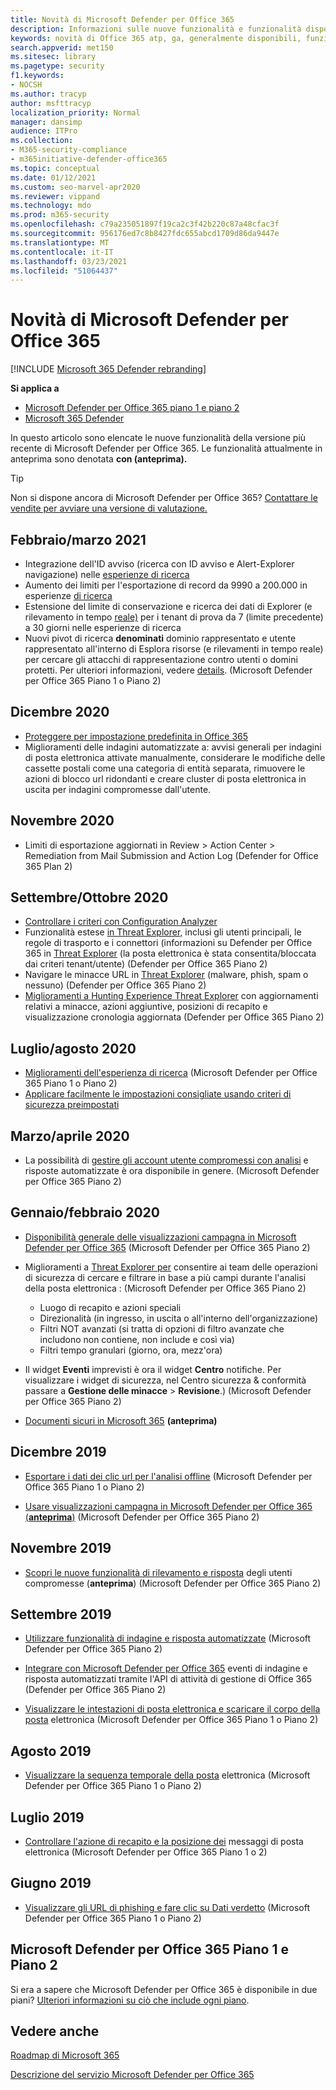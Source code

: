 ```yaml
---
title: Novità di Microsoft Defender per Office 365
description: Informazioni sulle nuove funzionalità e funzionalità disponibili nella versione più recente di Microsoft Defender per Office 365.
keywords: novità di Office 365 atp, ga, generalmente disponibili, funzionalità, disponibili, nuove
search.appverid: met150
ms.sitesec: library
ms.pagetype: security
f1.keywords:
- NOCSH
ms.author: tracyp
author: msfttracyp
localization_priority: Normal
manager: dansimp
audience: ITPro
ms.collection:
- M365-security-compliance
- m365initiative-defender-office365
ms.topic: conceptual
ms.date: 01/12/2021
ms.custom: seo-marvel-apr2020
ms.reviewer: vippand
ms.technology: mdo
ms.prod: m365-security
ms.openlocfilehash: c79a235051897f19ca2c3f42b220c87a48cfac3f
ms.sourcegitcommit: 956176ed7c8b8427fdc655abcd1709d86da9447e
ms.translationtype: MT
ms.contentlocale: it-IT
ms.lasthandoff: 03/23/2021
ms.locfileid: "51064437"
---
```

# <a name="whats-new-in-microsoft-defender-for-office-365"></a>Novità di Microsoft Defender per Office 365

[!INCLUDE [Microsoft 365 Defender rebranding](../includes/microsoft-defender-for-office.md)]

**Si applica a**
- [Microsoft Defender per Office 365 piano 1 e piano 2](defender-for-office-365.md)
- [Microsoft 365 Defender](../defender/microsoft-365-defender.md)

In questo articolo sono elencate le nuove funzionalità della versione più recente di Microsoft Defender per Office 365. Le funzionalità attualmente in anteprima sono denotata **con (anteprima).**

> [!TIP]
> Non si dispone ancora di Microsoft Defender per Office 365? [Contattare le vendite per avviare una versione di valutazione.](https://info.microsoft.com/ww-landing-M365SMB-web-contact.html)

## <a name="februarymarch-2021"></a>Febbraio/marzo 2021 

- Integrazione dell'ID avviso (ricerca con ID avviso e Alert-Explorer navigazione) nelle [esperienze di ricerca](threat-explorer.md)
- Aumento dei limiti per l'esportazione di record da 9990 a 200.000 in esperienze [di ricerca](threat-explorer.md)
- Estensione del limite di conservazione e ricerca dei dati di Explorer (e rilevamento in tempo [reale)](threat-explorer.md) per i tenant di prova da 7 (limite precedente) a 30 giorni nelle esperienze di ricerca
- Nuovi pivot di ricerca **denominati** dominio rappresentato e utente rappresentato all'interno di Esplora risorse (e rilevamenti in tempo reale) per cercare gli attacchi di rappresentazione contro utenti o domini protetti.  Per ulteriori informazioni, vedere [details](threat-explorer.md#view-phishing-emails-sent-to-impersonated-users-and-domains). (Microsoft Defender per Office 365 Piano 1 o Piano 2)

## <a name="december-2020"></a>Dicembre 2020

- [Proteggere per impostazione predefinita in Office 365](secure-by-default.md)
- Miglioramenti delle indagini automatizzate a: avvisi generali per indagini di posta elettronica attivate manualmente, considerare le modifiche delle cassette postali come una categoria di entità separata, rimuovere le azioni di blocco url ridondanti e creare cluster di posta elettronica in uscita per indagini compromesse dall'utente.

## <a name="november-2020"></a>Novembre 2020

- Limiti di esportazione aggiornati in Review > Action Center > Remediation from Mail Submission and Action Log (Defender for Office 365 Plan 2)

## <a name="septemberoctober-2020"></a>Settembre/Ottobre 2020

- [Controllare i criteri con Configuration Analyzer](configuration-analyzer-for-security-policies.md)
- Funzionalità estese [in Threat Explorer,](threat-explorer.md#new-features-in-threat-explorer-and-real-time-detections) inclusi gli utenti principali, le regole di trasporto e i connettori (informazioni su Defender per Office 365 in [Threat Explorer](threat-explorer.md) (la posta elettronica è stata consentita/bloccata dai criteri tenant/utente) (Defender per Office 365 Piano 2)
- Navigare le minacce URL in [Threat Explorer](threat-explorer.md#threats-in-urls) (malware, phish, spam o nessuno) (Defender per Office 365 Piano 2)
- [Miglioramenti a Hunting Experience Threat Explorer](threat-explorer.md#improvements-to-the-threat-hunting-experience-upcoming) con aggiornamenti relativi a minacce, azioni aggiuntive, posizioni di recapito e visualizzazione cronologia aggiornata (Defender per Office 365 Piano 2)

## <a name="julyaugust-2020"></a>Luglio/agosto 2020

- [Miglioramenti dell'esperienza di ricerca](threat-explorer.md#improvements-to-threat-hunting-experience) (Microsoft Defender per Office 365 Piano 1 o Piano 2)
- [Applicare facilmente le impostazioni consigliate usando criteri di sicurezza preimpostati](preset-security-policies.md)

## <a name="marchapril-2020"></a>Marzo/aprile 2020

- La possibilità di [gestire gli account utente compromessi con analisi](address-compromised-users-quickly.md) e risposte automatizzate è ora disponibile in genere. (Microsoft Defender per Office 365 Piano 2)

## <a name="januaryfebruary-2020"></a>Gennaio/febbraio 2020

- [Disponibilità generale delle visualizzazioni campagna in Microsoft Defender per Office 365](campaigns.md) (Microsoft Defender per Office 365 Piano 2)
- Miglioramenti a [Threat Explorer per](threat-explorer.md) consentire ai team delle operazioni di sicurezza di cercare e filtrare in base a più campi durante l'analisi della posta elettronica : (Microsoft Defender per Office 365 Piano 2) [](investigate-malicious-email-that-was-delivered.md)
  - Luogo di recapito e azioni speciali
  - Direzionalità (in ingresso, in uscita o all'interno dell'organizzazione)
  - Filtri NOT avanzati (si tratta di opzioni di filtro avanzate che includono non contiene, non include e così via)
  - Filtri tempo granulari (giorno, ora, mezz'ora)

- Il widget **Eventi** imprevisti è ora il widget **Centro** notifiche. Per visualizzare i widget di sicurezza, nel Centro sicurezza & conformità passare a **Gestione delle minacce** \> **Revisione**.) (Microsoft Defender per Office 365 Piano 2)

- [Documenti sicuri in Microsoft 365](safe-docs.md) **(anteprima)**

## <a name="december-2019"></a>Dicembre 2019

- [Esportare i dati dei clic url per l'analisi offline](threat-explorer.md#new-features-in-threat-explorer-and-real-time-detections) (Microsoft Defender per Office 365 Piano 1 o Piano 2)

- [Usare visualizzazioni campagna in Microsoft Defender per Office 365 (**anteprima**)](campaigns.md) (Microsoft Defender per Office 365 Piano 2)

## <a name="november-2019"></a>Novembre 2019

- [Scopri le nuove funzionalità di rilevamento e risposta](address-compromised-users-quickly.md) degli utenti compromesse (**anteprima**) (Microsoft Defender per Office 365 Piano 2)

## <a name="september-2019"></a>Settembre 2019

- [Utilizzare funzionalità di indagine e risposta automatizzate](automated-investigation-response-office.md) (Microsoft Defender per Office 365 Piano 2)

- [Integrare con Microsoft Defender per Office 365](/office/office-365-management-api/office-365-management-activity-api-schema#office-365-advanced-threat-protection-and-threat-investigation-and-response-schema) eventi di indagine e risposta automatizzati tramite l'API di attività di gestione di Office 365 (Defender per Office 365 Piano 2)

- [Visualizzare le intestazioni di posta elettronica e scaricare il corpo della posta](investigate-malicious-email-that-was-delivered.md) elettronica (Microsoft Defender per Office 365 Piano 1 o Piano 2)

## <a name="august-2019"></a>Agosto 2019

- [Visualizzare la sequenza temporale della posta](investigate-malicious-email-that-was-delivered.md#view-the-timeline-of-your-email) elettronica (Microsoft Defender per Office 365 Piano 1 o Piano 2)

## <a name="july-2019"></a>Luglio 2019

- [Controllare l'azione di recapito e la posizione dei](investigate-malicious-email-that-was-delivered.md#check-the-delivery-action-and-location) messaggi di posta elettronica (Microsoft Defender per Office 365 Piano 1 o 2)

## <a name="june-2019"></a>Giugno 2019

- [Visualizzare gli URL di phishing e fare clic su Dati verdetto](threat-explorer.md#view-phishing-url-and-click-verdict-data) (Microsoft Defender per Office 365 Piano 1 o Piano 2)

## <a name="microsoft-defender-for-office-365-plan-1-and-plan-2"></a>Microsoft Defender per Office 365 Piano 1 e Piano 2

Si era a sapere che Microsoft Defender per Office 365 è disponibile in due piani? [Ulteriori informazioni su ciò che include ogni piano](defender-for-office-365.md#microsoft-defender-for-office-365-plan-1-and-plan-2).

## <a name="see-also"></a>Vedere anche

[Roadmap di Microsoft 365](https://www.microsoft.com/microsoft-365/roadmap)

[Descrizione del servizio Microsoft Defender per Office 365](/office365/servicedescriptions/office-365-advanced-threat-protection-service-description)